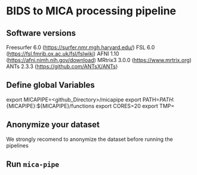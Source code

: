 # BIDS to MICA processing pipeline  

## Software versions
Freesurfer  6.0   (https://surfer.nmr.mgh.harvard.edu/)
FSL         6.0   (https://fsl.fmrib.ox.ac.uk/fsl/fslwiki)
AFNI        1.10  (https://afni.nimh.nih.gov/download)
MRtrix3     3.0.0 (https://www.mrtrix.org)
ANTs        2.3.3 (https://github.com/ANTsX/ANTs)

## Define global Variables
export MICAPIPE=<github_Directory>/micapipe
export PATH=$PATH:${MICAPIPE}:${MICAPIPE}/functions
export CORES=20
export TMP=<path to temporal directory>

## Anonymize your dataset
We strongly recomend to anonymize the dataset before running the pipelines

## Run `mica-pipe`
